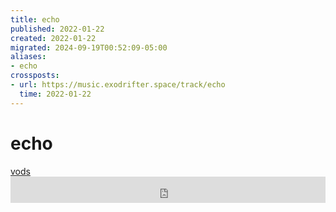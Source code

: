 ```yaml
---
title: echo
published: 2022-01-22
created: 2022-01-22
migrated: 2024-09-19T00:52:09-05:00
aliases:
- echo
crossposts:
- url: https://music.exodrifter.space/track/echo
  time: 2022-01-22
---
```


# echo

<div class="flex">
<div><i class="ri-video-fill"></i> <a href="https://vods.exodrifter.space/tag/song-echo">vods</a></div>
</div>

<iframe style="border: 0; width: 100%; max-width: 700px; height: 42px;" src="https://bandcamp.com/EmbeddedPlayer/album=913044657/size=small/bgcol=333333/linkcol=0f91ff/track=2337916724/transparent=true/" seamless><a href="https://music.exodrifter.space/album/cascade">cascade by exodrifter</a></iframe>

